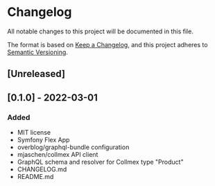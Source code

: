 # Changelog
All notable changes to this project will be documented in this file.

The format is based on [Keep a Changelog](https://keepachangelog.com/en/1.0.0/),
and this project adheres to [Semantic Versioning](https://semver.org/spec/v2.0.0.html).

## [Unreleased]

## [0.1.0] - 2022-03-01
### Added
- MIT license
- Symfony Flex App
- overblog/graphql-bundle configuration
- mjaschen/collmex API client
- GraphQL schema and resolver for Collmex type "Product"
- CHANGELOG.md
- README.md